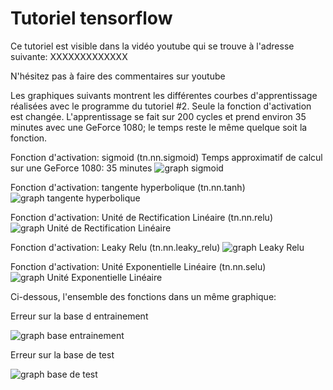 # Tutoriel tensorflow

Ce tutoriel est visible dans la vidéo youtube qui se trouve à l'adresse suivante:
XXXXXXXXXXXXX

N'hésitez pas à faire des commentaires sur youtube

Les graphiques suivants montrent les différentes courbes d'apprentissage réalisées avec le programme du tutoriel #2. Seule la fonction d'activation est changée.
L'apprentissage se fait sur 200 cycles et prend environ 35 minutes avec une GeForce 1080; le temps reste le même quelque soit la fonction.

Fonction d'activation: sigmoid (tn.nn.sigmoid)
Temps approximatif de calcul sur une GeForce 1080: 35 minutes
![graph sigmoid](https://github.com/L42Project/Tutoriels/blob/master/Tensorflow/tutoriel5/Figure_sigmoid.png)

Fonction d'activation: tangente hyperbolique (tn.nn.tanh)
![graph tangente hyperbolique](https://github.com/L42Project/Tutoriels/blob/master/Tensorflow/tutoriel5/Figure_tanh.png)

Fonction d'activation: Unité de Rectification Linéaire (tn.nn.relu)
![graph Unité de Rectification Linéaire](https://github.com/L42Project/Tutoriels/blob/master/Tensorflow/tutoriel5/Figure_relu.png)

Fonction d'activation: Leaky Relu (tn.nn.leaky_relu)
![graph Leaky Relu](https://github.com/L42Project/Tutoriels/blob/master/Tensorflow/tutoriel5/Figure_leaku_relu.png)

Fonction d'activation: Unité Exponentielle Linéaire (tn.nn.selu)
![graph Unité Exponentielle Linéaire](https://github.com/L42Project/Tutoriels/blob/master/Tensorflow/tutoriel5/Figure_selu.png)

Ci-dessous, l'ensemble des fonctions dans un même graphique:

Erreur sur la base d entrainement

![graph base entrainement](https://github.com/L42Project/Tutoriels/blob/master/Tensorflow/tutoriel5/Figure_all.png)

Erreur sur la base de test

![graph base de test](https://github.com/L42Project/Tutoriels/blob/master/Tensorflow/tutoriel5/Figure_all_2.png)

